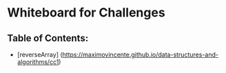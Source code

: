 # Whiteboard for Challenges

## Table of Contents:

- [reverseArray] (https://maximovincente.github.io/data-structures-and-algorithms/cc1)

